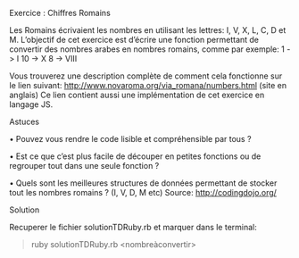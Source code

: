 Exercice : Chiffres Romains

Les Romains écrivaient les nombres en utilisant les lettres: I, V, X, L, C, D et M.
L’objectif de cet exercice est d’écrire une fonction permettant de convertir des nombres arabes en nombres romains, comme par exemple:
1 -> I 10 -> X 8 -> VIII

Vous trouverez une description complète de comment cela fonctionne sur le lien suivant:
http://www.novaroma.org/via_romana/numbers.html (site en anglais) Ce lien contient aussi une implémentation de cet exercice en langage JS.

Astuces

• Pouvez vous rendre le code lisible et compréhensible par tous ?

• Est ce que c’est plus facile de découper en petites fonctions ou de regrouper
tout dans une seule fonction ?

• Quels sont les meilleures structures de données permettant de stocker tout
les nombres romains ? (I, V, D, M etc) Source: http://codingdojo.org/

Solution 

Recuperer le fichier solutionTDRuby.rb et marquer dans le terminal:

> ruby solutionTDRuby.rb <nombreàconvertir>
